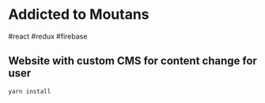 # Addicted to Moutans

#react #redux #firebase 

## Website with custom CMS for content change for user

```js
yarn install
```
